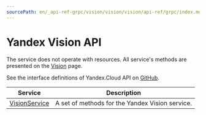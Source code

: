 ```yaml
---
sourcePath: en/_api-ref-grpc/vision/vision/vision/api-ref/grpc/index.md
---
```

# Yandex Vision API
The service does not operate with resources. All service's methods are presented on the [Vision](Vision/) page.

See the interface definitions of Yandex.Cloud API on [GitHub](https://github.com/yandex-cloud/cloudapi).

Service | Description
--- | ---
[VisionService](./vision_service.md) | A set of methods for the Yandex Vision service.
